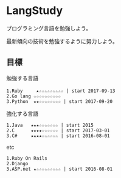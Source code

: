 # LangStudy

プログラミング言語を勉強しよう。

最新傾向の技術を勉強するように努力しよう。

## 目標 

勉強する言語

```
1.Ruby　　　★☆☆☆☆☆☆☆☆☆ | start 2017-09-13
2.Go lang ☆☆☆☆☆☆☆☆☆☆
3.Python  ★★☆☆☆☆☆☆☆☆ | start 2017-09-20
```

強化する言語

```
1.Java   ★★★☆☆☆☆☆☆☆ | start 2015
2.C      ★★★★☆☆☆☆☆☆ | start 2017-03-01
3.C#     ★★★★☆☆☆☆☆☆ | start 2016-08-01
```

etc

```
1.Ruby On Rails
2.Django
3.ASP.net ★☆☆☆☆☆☆☆☆☆ | start 2016-08-01
```
